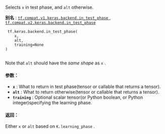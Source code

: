 Selects  `x`  in test phase, and  `alt`  otherwise.

**别名** : [ `tf.compat.v1.keras.backend.in_test_phase` ](/api_docs/python/tf/keras/backend/in_test_phase), [ `tf.compat.v2.keras.backend.in_test_phase` ](/api_docs/python/tf/keras/backend/in_test_phase)

```
 tf.keras.backend.in_test_phase(
    x,
    alt,
    training=None
)
 
```

Note that  `alt`  should have the *same shape* as  `x` .

#### 参数：
- **`x`** : What to return in test phase(tensor or callable that returns a tensor).
- **`alt`** : What to return otherwise(tensor or callable that returns a tensor).
- **`training`** : Optional scalar tensor(or Python boolean, or Python integer)specifying the learning phase.


#### 返回：
Either  `x`  or  `alt`  based on  `K.learning_phase` .

